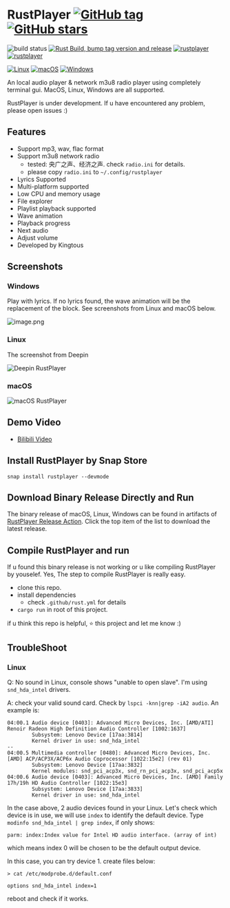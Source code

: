 # RustPlayer [![GitHub tag](https://img.shields.io/github/tag/Kingtous/RustPlayer)](https://GitHub.com/Kingtous/RustPlayer/tags/) [![GitHub stars](https://badgen.net/github/stars/Kingtous/RustPlayer)](https://github.com/Kingtous/RustPlayer/stargazers/)

![build status](https://github.com/Kingtous/RustPlayer/actions/workflows/rust.yml/badge.svg)
[![Rust Build, bump tag version and release](https://github.com/Kingtous/RustPlayer/actions/workflows/rust-release.yml/badge.svg)](https://github.com/Kingtous/RustPlayer/actions/workflows/rust-release.yml)
[![rustplayer](https://snapcraft.io/rustplayer/badge.svg)](https://snapcraft.io/rustplayer)
[![rustplayer](https://snapcraft.io/rustplayer/trending.svg?name=0)](https://snapcraft.io/rustplayer)

[![Linux](https://svgshare.com/i/Zhy.svg)](https://svgshare.com/i/Zhy.svg)
[![macOS](https://svgshare.com/i/ZjP.svg)](https://svgshare.com/i/ZjP.svg)
[![Windows](https://svgshare.com/i/ZhY.svg)](https://svgshare.com/i/ZhY.svg)

An local audio player & network m3u8 radio player using completely terminal gui. MacOS, Linux, Windows are all supported.

RustPlayer is under development. If u have encountered any problem, please open issues :)

## Features

- Support mp3, wav, flac format
- Support m3u8 network radio
    - tested: 央广之声、经济之声. check `radio.ini` for details.
    - please copy `radio.ini` to `~/.config/rustplayer`
- Lyrics Supported
- Multi-platform supported
- Low CPU and memory usage
- File explorer
- Playlist playback supported
- Wave animation
- Playback progress
- Next audio
- Adjust volume
- Developed by Kingtous

## Screenshots

### Windows

Play with lyrics. If no lyrics found, the wave animation will be the replacement of the block. See screenshots from Linux and macOS below.

![image.png](https://s2.loli.net/2022/03/04/SbK6RN7tXAym4g3.png)

### Linux 

The screenshot from Deepin

![Deepin RustPlayer](https://s2.loli.net/2022/03/03/YtJWvnDuV4rHs7T.png)

### macOS

![macOS RustPlayer](https://s2.loli.net/2022/03/03/Z9altpG63qk24W8.png)

## Demo Video

- [Bilibili Video](https://www.bilibili.com/video/BV1T34y1k7Xf)


## Install RustPlayer by Snap Store

`snap install rustplayer --devmode`

## Download Binary Release Directly and Run

The binary release of macOS, Linux, Windows can be found in artifacts of [RustPlayer Release Action](https://github.com/Kingtous/RustPlayer/actions/workflows/rust-release.yml). Click the top item of the list to download the latest release.

## Compile RustPlayer and run

If u found this binary release is not working or u like compiling RustPlayer by youselef. Yes, The step to compile RustPlayer is really easy.

- clone this repo.
- install dependencies
    - check `.github/rust.yml` for details
- `cargo run` in root of this project.

if u think this repo is helpful, ⭐ this project and let me know :)

## TroubleShoot

### Linux

Q: No sound in Linux, console shows "unable to open slave". I'm using `snd_hda_intel` drivers.

A: check your valid sound card. Check by `lspci -knn|grep -iA2 audio`. An example is:
```
04:00.1 Audio device [0403]: Advanced Micro Devices, Inc. [AMD/ATI] Renoir Radeon High Definition Audio Controller [1002:1637]
        Subsystem: Lenovo Device [17aa:3814]
        Kernel driver in use: snd_hda_intel
--
04:00.5 Multimedia controller [0480]: Advanced Micro Devices, Inc. [AMD] ACP/ACP3X/ACP6x Audio Coprocessor [1022:15e2] (rev 01)
        Subsystem: Lenovo Device [17aa:3832]
        Kernel modules: snd_pci_acp3x, snd_rn_pci_acp3x, snd_pci_acp5x
04:00.6 Audio device [0403]: Advanced Micro Devices, Inc. [AMD] Family 17h/19h HD Audio Controller [1022:15e3]
        Subsystem: Lenovo Device [17aa:3833]
        Kernel driver in use: snd_hda_intel
```

In the case above, 2 audio devices found in your Linux. Let's check which device is in use, we will use `index` to identify the default device. Type `modinfo snd_hda_intel | grep index`, if only shows:

```
parm: index:Index value for Intel HD audio interface. (array of int)
```

which means index 0 will be chosen to be the default output device.

In this case, you can try device 1. create files below:
```shell
> cat /etc/modprobe.d/default.conf                

options snd_hda_intel index=1
```

reboot and check if it works.
